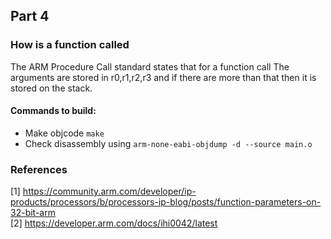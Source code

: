## Part 4
### How is a function called

The ARM Procedure Call standard states that for a function call
The arguments are stored in r0,r1,r2,r3 and if there are more than that
then it is stored on the stack.

#### Commands to build:
- Make objcode ``make``  
- Check disassembly using ``arm-none-eabi-objdump -d --source main.o``

### References
[1] https://community.arm.com/developer/ip-products/processors/b/processors-ip-blog/posts/function-parameters-on-32-bit-arm  
[2] https://developer.arm.com/docs/ihi0042/latest  
